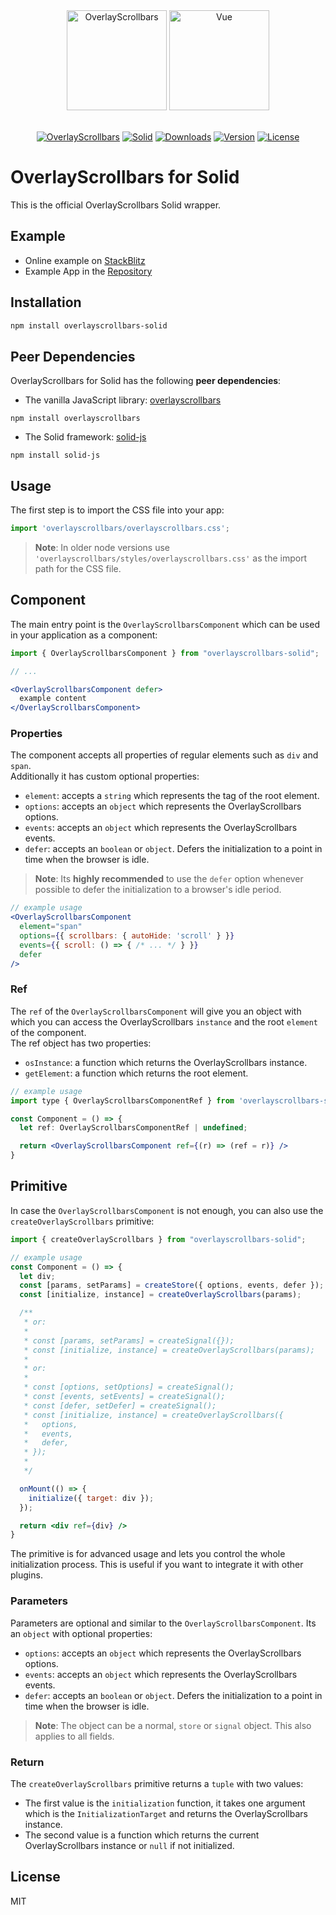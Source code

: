 <div align="center">
  <a href="https://kingsora.github.io/OverlayScrollbars"><img src="https://raw.githubusercontent.com/KingSora/OverlayScrollbars/master/logo/logo.png" width="160" height="160" alt="OverlayScrollbars"></a>
  <a href="https://www.solidjs.com"><img src="https://raw.githubusercontent.com/KingSora/OverlayScrollbars/master/packages/overlayscrollbars-solid/logo.svg" width="160" height="160" alt="Vue"></a>
</div>
<br />
<div align="center">

  [![OverlayScrollbars](https://img.shields.io/badge/OverlayScrollbars-%5E2.0.0-338EFF?style=flat-square)](https://github.com/KingSora/OverlayScrollbars)
  [![Solid](https://img.shields.io/badge/Solid-%5E1.5.1-2C4F7C?style=flat-square&logo=solid)](https://github.com/solidjs/solid)
  [![Downloads](https://img.shields.io/npm/dt/overlayscrollbars-solid.svg?style=flat-square)](https://www.npmjs.com/package/overlayscrollbars-solid)
  [![Version](https://img.shields.io/npm/v/overlayscrollbars-solid.svg?style=flat-square)](https://www.npmjs.com/package/overlayscrollbars-solid)
  [![License](https://img.shields.io/github/license/kingsora/overlayscrollbars.svg?style=flat-square)](#)

</div>

# OverlayScrollbars for Solid

This is the official OverlayScrollbars Solid wrapper.

## Example

- Online example on [StackBlitz](https://stackblitz.com/edit/overlayscrollbars-solid)
- Example App in the [Repository](https://github.com/KingSora/OverlayScrollbars/tree/master/examples/solid)

## Installation

```sh
npm install overlayscrollbars-solid
```

## Peer Dependencies

OverlayScrollbars for Solid has the following **peer dependencies**:

- The vanilla JavaScript library: [overlayscrollbars](https://www.npmjs.com/package/overlayscrollbars)

```
npm install overlayscrollbars
```

- The Solid framework: [solid-js](https://www.npmjs.com/package/solid-js)

```
npm install solid-js
```

## Usage

The first step is to import the CSS file into your app:
```ts
import 'overlayscrollbars/overlayscrollbars.css';
```

> __Note__: In older node versions use `'overlayscrollbars/styles/overlayscrollbars.css'` as the import path for the CSS file.

## Component

The main entry point is the `OverlayScrollbarsComponent` which can be used in your application as a component:

```jsx
import { OverlayScrollbarsComponent } from "overlayscrollbars-solid";

// ...

<OverlayScrollbarsComponent defer>
  example content
</OverlayScrollbarsComponent>
```

### Properties

The component accepts all properties of regular elements such as `div` and `span`.  
Additionally it has custom optional properties:

- `element`: accepts a `string` which represents the tag of the root element.
- `options`: accepts an `object` which represents the OverlayScrollbars options.
- `events`: accepts an `object` which represents the OverlayScrollbars events.
- `defer`: accepts an `boolean` or `object`. Defers the initialization to a point in time when the browser is idle.

> __Note__: Its **highly recommended** to use the `defer` option whenever possible to defer the initialization to a browser's idle period.

```jsx
// example usage
<OverlayScrollbarsComponent
  element="span"
  options={{ scrollbars: { autoHide: 'scroll' } }}
  events={{ scroll: () => { /* ... */ } }}
  defer
/>
```

### Ref

The `ref` of the `OverlayScrollbarsComponent` will give you an object with which you can access the OverlayScrollbars `instance` and the root `element` of the component.  
The ref object has two properties:

- `osInstance`: a function which returns the OverlayScrollbars instance.
- `getElement`: a function which returns the root element.

```jsx
// example usage
import type { OverlayScrollbarsComponentRef } from 'overlayscrollbars-solid';

const Component = () => {
  let ref: OverlayScrollbarsComponentRef | undefined;

  return <OverlayScrollbarsComponent ref={(r) => (ref = r)} />
}
```

## Primitive

In case the `OverlayScrollbarsComponent` is not enough, you can also use the `createOverlayScrollbars` primitive:

```jsx
import { createOverlayScrollbars } from "overlayscrollbars-solid";

// example usage
const Component = () => {
  let div;
  const [params, setParams] = createStore({ options, events, defer });
  const [initialize, instance] = createOverlayScrollbars(params);

  /** 
   * or:
   * 
   * const [params, setParams] = createSignal({});
   * const [initialize, instance] = createOverlayScrollbars(params);
   * 
   * or:
   * 
   * const [options, setOptions] = createSignal();
   * const [events, setEvents] = createSignal();
   * const [defer, setDefer] = createSignal();
   * const [initialize, instance] = createOverlayScrollbars({
   *   options,
   *   events,
   *   defer,
   * });
   * 
   */

  onMount(() => {
    initialize({ target: div });
  });

  return <div ref={div} />
}
```

The primitive is for advanced usage and lets you control the whole initialization process. This is useful if you want to integrate it with other plugins.

### Parameters

Parameters are optional and similar to the `OverlayScrollbarsComponent`.
Its an `object` with optional properties:

- `options`: accepts an `object` which represents the OverlayScrollbars options.
- `events`: accepts an `object` which represents the OverlayScrollbars events.
- `defer`: accepts an `boolean` or `object`. Defers the initialization to a point in time when the browser is idle.

> __Note__: The object can be a normal, `store` or `signal` object. This also applies to all fields.

### Return

The `createOverlayScrollbars` primitive returns a `tuple` with two values:

- The first value is the `initialization` function, it takes one argument which is the `InitializationTarget` and returns the OverlayScrollbars instance.
- The second value is a function which returns the current OverlayScrollbars instance or `null` if not initialized.

## License

MIT
